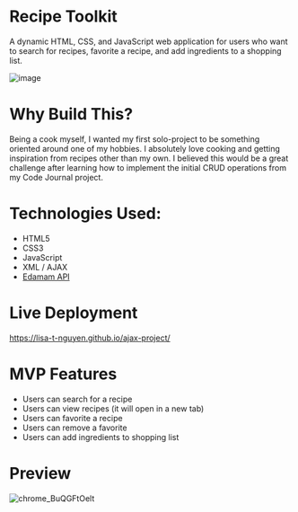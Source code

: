 # Recipe Toolkit

A dynamic HTML, CSS, and JavaScript web application for users who want to search for recipes, favorite a recipe, and add ingredients to a shopping list. 

![image](https://user-images.githubusercontent.com/109618931/221302049-a03851ef-6261-45ab-ad5d-d0a85e773e7f.png)

# Why Build This?
Being a cook myself, I wanted my first solo-project to be something oriented around one of my hobbies. I absolutely love cooking and getting inspiration from recipes other than my own. I believed this would be a great challenge after learning how to implement the initial CRUD operations from my Code Journal project. 

# Technologies Used:
* HTML5
* CSS3
* JavaScript
* XML / AJAX
* [Edamam API](https://www.edamam.com/)

# Live Deployment
https://lisa-t-nguyen.github.io/ajax-project/

# MVP Features
* Users can search for a recipe
* Users can view recipes (it will open in a new tab)
* Users can favorite a recipe
* Users can remove a favorite
* Users can add ingredients to shopping list

# Preview
![chrome_BuQGFtOelt](https://user-images.githubusercontent.com/109618931/221304669-c977cdc7-d2c3-44f9-8b22-aa5642d7242d.gif)
